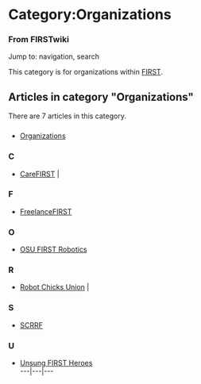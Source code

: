 # Category:Organizations

### From FIRSTwiki

Jump to: navigation, search

This category is for organizations within [FIRST](FIRST "FIRST" ).

  

## Articles in category "Organizations"

There are 7 articles in this category.

###

  * [Organizations](Organizations "Organizations" )

### C

  * [CareFIRST](CareFIRST "CareFIRST" )
|

### F

  * [FreelanceFIRST](FreelanceFIRST "FreelanceFIRST" )

### O

  * [OSU FIRST Robotics](OSU_FIRST_Robotics "OSU FIRST Robotics" )

### R

  * [Robot Chicks Union](Robot_Chicks_Union "Robot Chicks Union" )
|

### S

  * [SCRRF](SCRRF "SCRRF" )

### U

  * [Unsung FIRST Heroes](Unsung_FIRST_Heroes "Unsung FIRST Heroes" )  
---|---|---  
  
